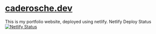 # [caderosche.dev](caderosche.dev)

This is my portfolio website, deployed using netlify.
Netlify Deploy Status 
[![Netlify Status](https://api.netlify.com/api/v1/badges/04d9fce4-7585-4677-bbbc-37dac77eb45b/deploy-status)](https://app.netlify.com/sites/cade-rosche-portfolio-test-site/deploys)
